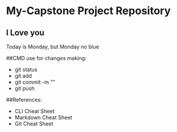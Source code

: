 # My-Capstone Project Repository
## I Love you

Today is Monday, but Monday no blue

##CMD use for changes making:
- git status
- git add
- git commit -m ""
- git push


##References: 
- CLI Cheat Sheet
- Markdown Cheat Sheet
- Git Cheat Sheet